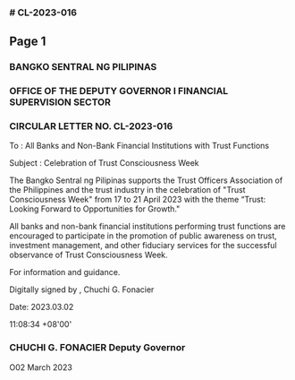 ### # CL-2023-016

## Page 1

### BANGKO SENTRAL NG PILIPINAS

### OFFICE OF THE DEPUTY GOVERNOR I FINANCIAL SUPERVISION SECTOR

### CIRCULAR LETTER NO. CL-2023-016

To : All Banks and Non-Bank Financial Institutions with Trust Functions

Subject : Celebration of Trust Consciousness Week

The Bangko Sentral ng Pilipinas supports the Trust Officers Association of the Philippines and the trust industry in the celebration of "Trust Consciousness Week" from 17 to 21 April 2023 with the theme “Trust: Looking Forward to Opportunities for Growth."

All banks and non-bank financial institutions performing trust functions are encouraged to participate in the promotion of public awareness on trust, investment management, and other fiduciary services for the successful observance of Trust Consciousness Week.

For information and guidance.

Digitally signed by , Chuchi G. Fonacier

Date: 2023.03.02

11:08:34 +08'00'

### CHUCHI G. FONACIER Deputy Governor

O02 March 2023 